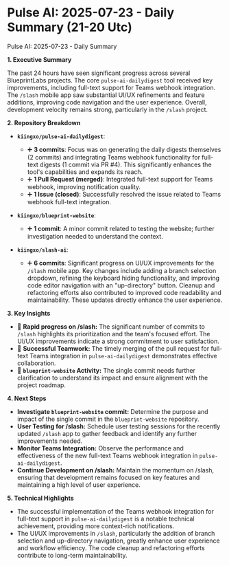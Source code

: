 # Pulse AI: 2025-07-23 - Daily Summary (21-20 Utc)

Pulse AI: 2025-07-23 - Daily Summary

**1. Executive Summary**

The past 24 hours have seen significant progress across several BlueprintLabs projects.  The core `pulse-ai-dailydigest` tool received key improvements, including full-text support for Teams webhook integration.  The `/slash` mobile app saw substantial UI/UX refinements and feature additions, improving code navigation and the user experience.  Overall, development velocity remains strong, particularly in the `/slash` project.

**2. Repository Breakdown**

* **`kiingxo/pulse-ai-dailydigest`**:
    * ➕ **3 commits**:  Focus was on generating the daily digests themselves (2 commits) and integrating Teams webhook functionality for full-text digests (1 commit via PR #4).  This significantly enhances the tool's capabilities and expands its reach.
    * ➕ **1 Pull Request (merged)**: Integrated full-text support for Teams webhook, improving notification quality.
    * ➕ **1 Issue (closed)**:  Successfully resolved the issue related to Teams webhook full-text integration.

* **`kiingxo/blueprint-website`**:
    * ➕ **1 commit**: A minor commit related to testing the website; further investigation needed to understand the context.

* **`kiingxo/slash-ai`**:
    * ➕ **6 commits**:  Significant progress on UI/UX improvements for the `/slash` mobile app.  Key changes include adding a branch selection dropdown, refining the keyboard hiding functionality, and improving code editor navigation with an "up-directory" button.  Cleanup and refactoring efforts also contributed to improved code readability and maintainability.  These updates directly enhance the user experience.

**3. Key Insights**

* 🚀 **Rapid progress on /slash:**  The significant number of commits to `/slash` highlights its prioritization and the team's focused effort.  The UI/UX improvements indicate a strong commitment to user satisfaction.
* 🤝 **Successful Teamwork:**  The timely merging of the pull request for full-text Teams integration in `pulse-ai-dailydigest` demonstrates effective collaboration.
* 🤔 **`blueprint-website` Activity:** The single commit needs further clarification to understand its impact and ensure alignment with the project roadmap.


**4. Next Steps**

* **Investigate `blueprint-website` commit:** Determine the purpose and impact of the single commit in the `blueprint-website` repository.
* **User Testing for /slash:** Schedule user testing sessions for the recently updated `/slash` app to gather feedback and identify any further improvements needed.
* **Monitor Teams Integration:** Observe the performance and effectiveness of the new full-text Teams webhook integration in `pulse-ai-dailydigest`.
* **Continue Development on /slash:** Maintain the momentum on /slash, ensuring that development remains focused on key features and maintaining a high level of user experience.

**5. Technical Highlights**

* The successful implementation of the Teams webhook integration for full-text support in `pulse-ai-dailydigest` is a notable technical achievement, providing more context-rich notifications.
* The UI/UX improvements in `/slash`, particularly the addition of branch selection and up-directory navigation, greatly enhance user experience and workflow efficiency.  The code cleanup and refactoring efforts contribute to long-term maintainability.
